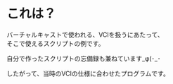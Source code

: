 # これは？
バーチャルキャストで使われる、VCIを扱うにあたって、  
そこで使えるスクリプトの例です。

自分で作ったスクリプトの忘備録も兼ねています_φ(･_･

したがって、当時のVCIの仕様に合わせたプログラムです。